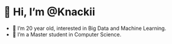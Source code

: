 # 👋 Hi, I’m @Knackii
- 👀 I’m 20 year old, interested in Big Data and Machine Learning.
- 🌱 I’m a Master student in Computer Science.

<!---
This is a ✨ special ✨ repository 💞️.
--->
